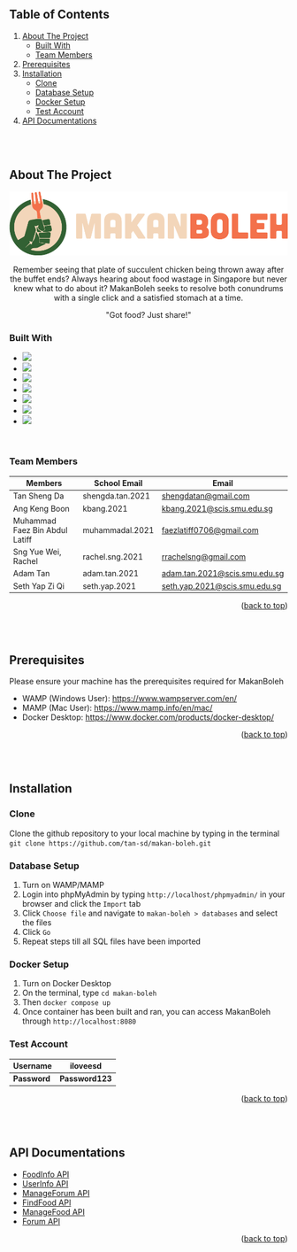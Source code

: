 <!-- TABLE OF CONTENTS -->
## Table of Contents
  <ol>
    <li>
      <a href="#about-the-project">About The Project</a>
      <ul>
        <li><a href="#built-with">Built With</a></li>
        <li><a href="#team-members">Team Members</a></li>
      </ul>
    </li>
    <li><a href='#prerequisites'>Prerequisites</a></li>
    <li>
      <a href="#installation">Installation</a>
      <ul>
        <li><a href="#clone">Clone</a></li>
        <li><a href="#database-setup">Database Setup</a></li>
        <li><a href="#docker-setup">Docker Setup</a></li>
        <li><a href="#test-account">Test Account</a></li> 
      </ul>
    </li>
    <li><a href='#api-documentations'>API Documentations</a></li>
  </ol>

<br/>
<br/>

## About The Project

<p align="center">
    <img src="./my_app/src/assets/images/logos/large_logos/MakanBoleh_logo_long_light_large.png" >
</p>

<p align=center>
    Remember seeing that plate of succulent chicken being thrown away after the buffet ends?  Always hearing about food wastage in Singapore but never knew what to do about it? MakanBoleh seeks to resolve both conundrums with a single click and a satisfied stomach at a time.
</p>

<p align=center>
"Got food? Just share!"
</p>


### Built With

* <a href="https://html.com/"><img width="26px" src="https://cdn.jsdelivr.net/gh/devicons/devicon/icons/html5/html5-original.svg"/></a>
* <a href="https://developer.mozilla.org/en-US/docs/Web/CSS"><img width="26px" src="https://cdn.jsdelivr.net/gh/devicons/devicon/icons/css3/css3-original.svg"/></a>
* <a href="https://www.javascript.com/"><img width="26px" src="https://cdn.jsdelivr.net/gh/devicons/devicon/icons/javascript/javascript-original.svg"/></a>
* <a href="https://vuejs.org/"><img src="https://cdn.jsdelivr.net/gh/devicons/devicon/icons/vuejs/vuejs-original.svg" width="26px"></a>
* <a href="https://getbootstrap.com"><img src="https://cdn.jsdelivr.net/gh/devicons/devicon/icons/bootstrap/bootstrap-original.svg" width="26px"></a>
* <a href="https://firebase.google.com/?gclid=CjwKCAiA68ebBhB-EiwALVC-Nu9CUOHBl_f4ytQaPMxt6hrueI-AQV3jTr1F-8u7dtfenil2eMGkNhoCH2YQAvD_BwE&gclsrc=aw.ds"><img src="https://cdn.jsdelivr.net/gh/devicons/devicon/icons/firebase/firebase-plain.svg" width="26px"></a>
* <a href="https://www.docker.com/"><img src="https://cdn.jsdelivr.net/gh/devicons/devicon/icons/docker/docker-original.svg" width="26px"></a>

<br/>

### Team Members

| Members               | School Email     | Email                           |
| --------------------- | ---------------- | ------------------------------- |
| Tan Sheng Da                   | shengda.tan.2021 | shengdatan@gmail.com            |
| Ang Keng Boon         | kbang.2021 | kbang.2021@scis.smu.edu.sg    |
| Muhammad Faez Bin Abdul Latiff | muhammadal.2021  | faezlatiff0706@gmail.com|
| Sng Yue Wei, Rachel            | rachel.sng.2021  | rrachelsng@gmail.com    |
| Adam Tan          | adam.tan.2021  |  adam.tan.2021@scis.smu.edu.sg   |
| Seth Yap Zi Qi            | seth.yap.2021  | seth.yap.2021@scis.smu.edu.sg   |


<p align="right">(<a href="#readme-top">back to top</a>)</p>

<br/>
<br/>

## Prerequisites
Please ensure your machine has the prerequisites required for MakanBoleh
* WAMP (Windows User): https://www.wampserver.com/en/
* MAMP (Mac User): https://www.mamp.info/en/mac/
* Docker Desktop: https://www.docker.com/products/docker-desktop/

<p align="right">(<a href="#readme-top">back to top</a>)</p>

<br/>
<br/>

## Installation

### Clone
Clone the github repository to your local machine by typing in the terminal `git clone https://github.com/tan-sd/makan-boleh.git`

### Database Setup
1. Turn on WAMP/MAMP
2. Login into phpMyAdmin by typing `http://localhost/phpmyadmin/` in your browser and click the `Import` tab
3. Click `Choose file` and navigate to `makan-boleh > databases` and select the files
4. Click `Go`
5. Repeat steps till all SQL files have been imported

### Docker Setup
1. Turn on Docker Desktop
2. On the terminal, type `cd makan-boleh`
3. Then `docker compose up`
4. Once container has been built and ran, you can access MakanBoleh through `http://localhost:8080`

### Test Account
| **Username**       | **iloveesd** |
| -------------- | ------------------|
| **Password**       | **Password123**  

<p align="right">(<a href="#readme-top">back to top</a>)</p>

<br/>
<br/>

## API Documentations
* <a href='https://docs.google.com/document/d/1rcwscbMF9YDxRCl7xgJOnmwe-a4l3_Y2pBSY2JJV-xk/edit?usp=sharing'>FoodInfo API</a>
* <a href='https://docs.google.com/document/d/1SiL-nAZGWvSLyYBr0qHcx1SPB6T_fvILyldV88--p_k/edit?usp=sharing'>UserInfo API</a>
* <a href='https://docs.google.com/document/d/1JjyuweIMLZUxryOB_myYrGjy_7T0CKj6pkzmQwBIxKE/edit?usp=sharing'>ManageForum API</a>
* <a href='https://docs.google.com/document/d/19xZsvWSiL8xJQJ24d46SP0UV9PYQkdYDaqvmw0iBgIs/edit?usp=sharing'>FindFood API</a>
* <a href='https://docs.google.com/document/d/1eoJdZa1_9Lzpfskz_SwqR_2HTqOayMGp46h_-Q5Uet4/edit?usp=sharing'>ManageFood API</a>
* <a href='https://docs.google.com/document/d/18bd7cptYZtRFWiYMjcIRoYCyZaP-1_UyFL95OAGsNJs/edit?usp=sharing'>Forum API</a>

<p align="right">(<a href="#readme-top">back to top</a>)</p>